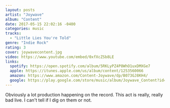 ```yaml
---
layout: posts
artist: "Joywave"
album: "Content"
date: 2017-05-15 22:02:16 -0400
categories: music
tracks:
  - "Little Lies You're Told"
genre: "Indie Rock"
rating: 3
cover: joywavecontent.jpg
video: https://www.youtube.com/embed/0xfXcZSb8LE
links:
  spotify: https://open.spotify.com/album/5RKLyPZ4P8WhO1uxDMXGe7
  apple: https://itunes.apple.com/us/album/content/1253560066
  amazon: https://www.amazon.com/Content-Joywave/dp/B073GJ8KH4/
  google: https://play.google.com/store/music/album/Joywave_Content?id=B27fqpsnsmg56ofzbvma3246rfq&hl=en
---
```


Obviously a lot production happening on the record.  This act is really, really bad live.  I can't tell if I dig on them or not.
